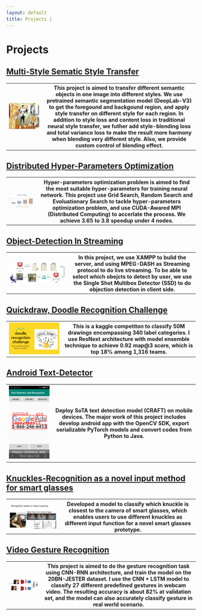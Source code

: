 ```yaml
---
layout: default
title: Projects | 
---
```


# Projects  

## [Multi-Style Sematic Style Transfer](projects/MultiStyleNST.md)

<div
    class = "projectBox">
  <table>
    <tr>
      <th
        class = "imageColumn">
        <img
            src = "projects/images/MultiStyleNST/result_2.png"
            class = "projectImg">
      </th>
      <th
        class = "textColumn">
            This project is aimed to transfer different semantic objects in one image into different styles. We use pretrained semantic segmentation model (DeepLab-V3) to get the foregound and backgound region, and apply style transfer on different style for each region. In addition to style loss and content loss in traditional neural style transfer, we futher add style-blending loss and total variance loss to make the result more harmony when blending very different style. Also, we provide custom control of blending effect. 
      </th>
    </tr>
  </table>
</div>

## [Distributed Hyper-Parameters Optimization](projects/DHPO.md)

<div
    class = "projectBox">
  <table>
    <tr>
      <th
        class = "imageColumn">
        <img
            src = "projects/images/DHPO/cifar10_speedup.png"
            class = "projectImg">
      </th>
      <th
        class = "textColumn">
            Hyper-parameters optimization problem is aimed to find the most suitable hyper-parameters for training neural network. This project use Grid Search, Random Search and Evoluationary Search to tackle hyper-parameters optimization problem, and use CUDA-Awared MPI (Distributed Computing) to accerlate the process. We achieve 3.65 to 3.8 speedup under 4 nodes.
      </th>
    </tr>
  </table>
</div>

## [Object-Detection In Streaming](projects/Object-Detection.md)

<div
    class = "projectBox">
  <table>
    <tr>
      <th
        class = "imageColumn">
        <img
            src = "projects/images/Detection-Streaming/Object-DetectionInStreaming.png"
            class = "projectImg">
      </th>
      <th
        class = "textColumn">
            In this project, we use XAMPP to bulid the server, and using MPEG-DASH as Streaming protocol to do live streaming. To be able to select which obejcts to detect by user, we use the Single Shot Multibox Detector (SSD) to do objection detection in client side.
      </th>
    </tr>
  </table>
</div>

## [Quickdraw, Doodle Recognition Challenge](https://github.com/aa10402tw/Quickdraw-Doodle-Recognition)

<div
    class = "projectBox">
  <table>
    <tr>
      <th
        class = "imageColumn">
        <img
            src = "/images/Kaggle/doodle-recognition-challenge.jpg"
            class = "projectImg">
      </th>
      <th
        class = "textColumn">
            This is a kaggle competiton to classify 50M drawings encompassing 340 label categories. I use ResNext architecture with model ensemble technique to achieve 0.92 map@3 score, which is top 18% among 1,316 teams. 
      </th>
    </tr>
  </table>
</div>

## [Android Text-Detector](https://github.com/aa10402tw/Android_Text-Detector)

<div
    class = "projectBox">
  <table>
    <tr>
      <th
        class = "imageColumn">
        <img
            src = "/images/MobileTextDetection/Android-Text-Detector-3.png"
            class = "projectImg">
      </th>
      <th
        class = "textColumn">
            Deploy SoTA text detection model (CRAFT) on mobile devices. The major work of this project includes develop android app with the OpenCV SDK, export serializable PyTorch models and convert codes from Python to Java.  
      </th>
    </tr>
  </table>
</div>

## [Knuckles-Recognition as a novel input method for smart glasses](https://github.com/aa10402tw/Knuckles-Recognition)

<div
    class = "projectBox">
  <table>
    <tr>
      <th
        class = "imageColumn">
        <img
            src = "/images/Knuckles-Recognition/Knuckles-Recognition-1.gif"
            class = "projectImg">
      </th>
      <th
        class = "textColumn">
            Developed a model to classify which knuckle is closest to the camera of smart glasses, which enables users to use different knuckles as different input function for a novel smart glasses prototype. 
      </th>
    </tr>
  </table>
</div>

## [Video Gesture Recognition](https://github.com/aa10402tw/Gesture-Recognition)

<div
    class = "projectBox">
  <table>
    <tr>
      <th
        class = "imageColumn">
        <img
            src = "/images/Gesture-Recognition/model.jpg"
            class = "projectImg">
      </th>
      <th
        class = "textColumn">
            This project is aimed to do the gesture recognition task using CNN-RNN architecture, and train the model on the 20BN-JESTER dataset. I use the CNN + LSTM model to classify 27 different predefined gestures in webcam video. The resulting accuracy is about 82% at validation set, and the model can also accurately classify gesture in real world scenario.
      </th>
    </tr>
  </table>
</div>
